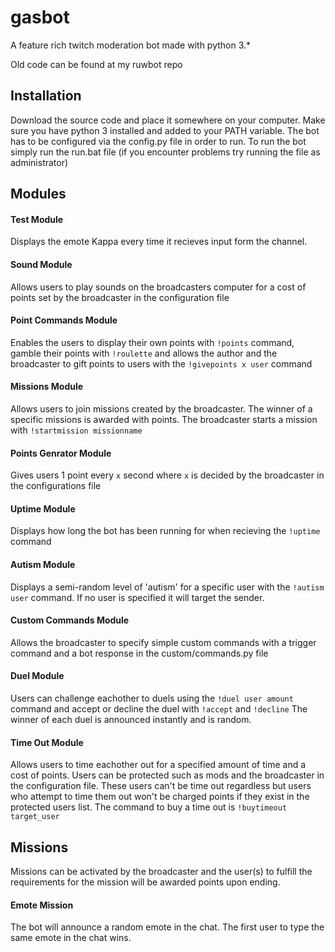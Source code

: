 # gasbot
A feature rich twitch moderation bot made with python 3.*

Old code can be found at my ruwbot repo

## Installation
Download the source code and place it somewhere on your computer. Make sure you have python 3 installed and added to your PATH variable. The bot has to be configured via the config.py file in order to run. To run the bot simply run the run.bat file (if you encounter problems try running the file as administrator) 

## Modules

#### Test Module
Displays the emote Kappa every time it recieves input form the channel.

#### Sound Module
Allows users to play sounds on the broadcasters computer for a cost of points set by the broadcaster in the configuration file

#### Point Commands Module
Enables the users to display their own points with `!points` command, gamble their points with `!roulette` and allows the author and the broadcaster to gift points to users with the `!givepoints x user` command

#### Missions Module
Allows users to join missions created by the broadcaster. The winner of a specific missions is awarded with points. The broadcaster starts a mission with `!startmission missionname`

#### Points Genrator Module
Gives users 1 point every `x` second where `x` is decided by the broadcaster in the configurations file

#### Uptime Module
Displays how long the bot has been running for when recieving the `!uptime` command

#### Autism Module
Displays a semi-random level of 'autism' for a specific user with the `!autism user` command. If no user is specified it will target the sender.

#### Custom Commands Module
Allows the broadcaster to specify simple custom commands with a trigger command and a bot response in the custom/commands.py file

#### Duel Module
Users can challenge eachother to duels using the `!duel user amount` command and accept or decline the duel with `!accept` and `!decline` The winner of each duel is announced instantly and is random.

#### Time Out Module
Allows users to time eachother out for a specified amount of time and a cost of points. Users can be protected such as mods and the broadcaster in the configuration file. These users can't be time out regardless but users who attempt to time them out won't be charged points if they exist in the protected users list. The command to buy a time out is `!buytimeout target_user`

## Missions

Missions can be activated by the broadcaster and the user(s) to fulfill the requirements for the mission will be awarded points upon ending.

#### Emote Mission
The bot will announce a random emote in the chat. The first user to type the same emote in the chat wins.